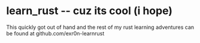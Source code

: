 # learn_rust -- cuz its cool (i hope)
This quickly got out of hand and the rest of my rust learning adventures can be found at github.com/exr0n-learnrust
